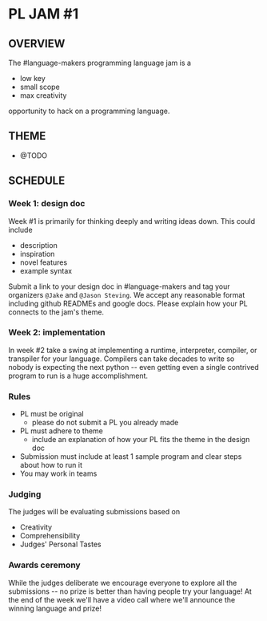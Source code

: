 # PL JAM #1

## OVERVIEW

The #language-makers programming language jam is a

- low key
- small scope
- max creativity

opportunity to hack on a programming language.

## THEME

- @TODO

## SCHEDULE

### Week 1: design doc

Week #1 is primarily for thinking deeply and writing ideas down. This could
include

- description
- inspiration
- novel features
- example syntax

Submit a link to your design doc in #language-makers and tag your organizers
`@Jake` and `@Jason Steving`. We accept any reasonable format including github
READMEs and google docs. Please explain how your PL connects to the jam's theme.

### Week 2: implementation

In week #2 take a swing at implementing a runtime, interpreter, compiler, or
transpiler for your language. Compilers can take decades to write so nobody is
expecting the next python -- even getting even a single contrived program to run
is a huge accomplishment.

### Rules

- PL must be original
  - please do not submit a PL you already made
- PL must adhere to theme
  - include an explanation of how your PL fits the theme in the design doc
- Submission must include at least 1 sample program and clear steps about how to
  run it
- You may work in teams

### Judging

The judges will be evaluating submissions based on

- Creativity
- Comprehensibility
- Judges' Personal Tastes

### Awards ceremony

While the judges deliberate we encourage everyone to explore all the submissions
-- no prize is better than having people try your language! At the end of the
week we'll have a video call where we'll announce the winning language and
prize!
